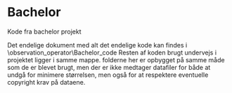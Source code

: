 # Bachelor
Kode fra bachelor projekt

Det endelige dokument med alt det endelige kode kan findes i \observation_operator\Bachelor_code
Resten af koden brugt undervejs i projektet ligger i samme mappe.
folderne her er opbygget på samme måde som de er blevet brugt, men der er ikke medtager datafiler for både at undgå for minimere størrelsen, men også for at respektere eventuelle copyright krav på dataene.
